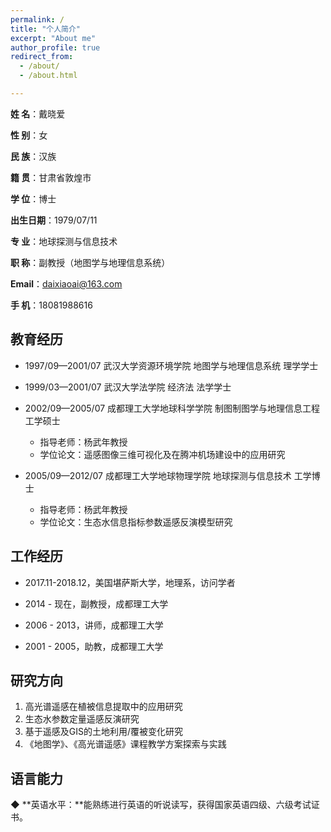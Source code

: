 ```yaml
---
permalink: /
title: "个人简介"
excerpt: "About me"
author_profile: true
redirect_from: 
  - /about/
  - /about.html

---
```


**姓   名**：戴晓爱

**性   别**：女

**民   族**：汉族

**籍   贯**：甘肃省敦煌市   

**学   位**：博士

**出生日期**：1979/07/11  

**专   业**：地球探测与信息技术

**职   称**：副教授（地图学与地理信息系统）

**Email**：daixiaoai@163.com

**手   机**：18081988616

## 教育经历

- 1997/09—2001/07 武汉大学资源环境学院 地图学与地理信息系统 理学学士

- 1999/03—2001/07 武汉大学法学院 经济法 法学学士

- 2002/09—2005/07 成都理工大学地球科学学院 制图制图学与地理信息工程  工学硕士
  - 指导老师：杨武年教授
  - 学位论文：遥感图像三维可视化及在腾冲机场建设中的应用研究

- 2005/09—2012/07 成都理工大学地球物理学院 地球探测与信息技术  工学博士
  - 指导老师：杨武年教授
  - 学位论文：生态水信息指标参数遥感反演模型研究

## 工作经历

- 2017.11-2018.12，美国堪萨斯大学，地理系，访问学者

- 2014 - 现在，副教授，成都理工大学

- 2006 - 2013，讲师，成都理工大学

- 2001 - 2005，助教，成都理工大学

## 研究方向

1. 高光谱遥感在植被信息提取中的应用研究
2. 生态水参数定量遥感反演研究
3. 基于遥感及GIS的土地利用/覆被变化研究
4. 《地图学》、《高光谱遥感》课程教学方案探索与实践

## 语言能力

**◆**	**英语水平：**能熟练进行英语的听说读写，获得国家英语四级、六级考试证书。

